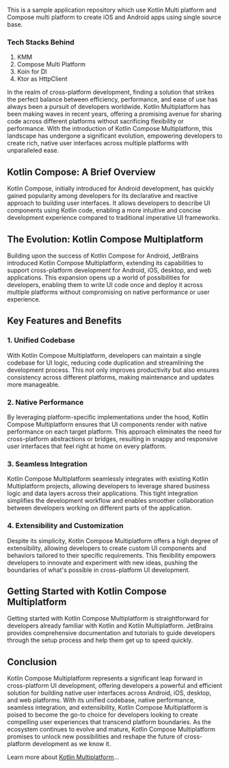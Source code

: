 This is a sample application repository which use Kotlin Multi platform and  Compose multi platform to create iOS and Android apps using single source base. 

### Tech Stacks Behind

1. KMM
2. Compose Multi Platform
3. Koin for DI
4. Ktor as HttpClient

In the realm of cross-platform development, finding a solution that strikes the perfect balance between efficiency, performance, and ease of use has always been a pursuit of developers worldwide. Kotlin Multiplatform has been making waves in recent years, offering a promising avenue for sharing code across different platforms without sacrificing flexibility or performance. With the introduction of Kotlin Compose Multiplatform, this landscape has undergone a significant evolution, empowering developers to create rich, native user interfaces across multiple platforms with unparalleled ease.

## Kotlin Compose: A Brief Overview
Kotlin Compose, initially introduced for Android development, has quickly gained popularity among developers for its declarative and reactive approach to building user interfaces. It allows developers to describe UI components using Kotlin code, enabling a more intuitive and concise development experience compared to traditional imperative UI frameworks.

## The Evolution: Kotlin Compose Multiplatform
Building upon the success of Kotlin Compose for Android, JetBrains introduced Kotlin Compose Multiplatform, extending its capabilities to support cross-platform development for Android, iOS, desktop, and web applications. This expansion opens up a world of possibilities for developers, enabling them to write UI code once and deploy it across multiple platforms without compromising on native performance or user experience.

## Key Features and Benefits
### 1. Unified Codebase
   With Kotlin Compose Multiplatform, developers can maintain a single codebase for UI logic, reducing code duplication and streamlining the development process. This not only improves productivity but also ensures consistency across different platforms, making maintenance and updates more manageable.

### 2. Native Performance
   By leveraging platform-specific implementations under the hood, Kotlin Compose Multiplatform ensures that UI components render with native performance on each target platform. This approach eliminates the need for cross-platform abstractions or bridges, resulting in snappy and responsive user interfaces that feel right at home on every platform.

### 3. Seamless Integration
   Kotlin Compose Multiplatform seamlessly integrates with existing Kotlin Multiplatform projects, allowing developers to leverage shared business logic and data layers across their applications. This tight integration simplifies the development workflow and enables smoother collaboration between developers working on different parts of the application.

### 4. Extensibility and Customization
   Despite its simplicity, Kotlin Compose Multiplatform offers a high degree of extensibility, allowing developers to create custom UI components and behaviors tailored to their specific requirements. This flexibility empowers developers to innovate and experiment with new ideas, pushing the boundaries of what's possible in cross-platform UI development.

## Getting Started with Kotlin Compose Multiplatform
Getting started with Kotlin Compose Multiplatform is straightforward for developers already familiar with Kotlin and Kotlin Multiplatform. JetBrains provides comprehensive documentation and tutorials to guide developers through the setup process and help them get up to speed quickly.

## Conclusion
Kotlin Compose Multiplatform represents a significant leap forward in cross-platform UI development, offering developers a powerful and efficient solution for building native user interfaces across Android, iOS, desktop, and web platforms. With its unified codebase, native performance, seamless integration, and extensibility, Kotlin Compose Multiplatform is poised to become the go-to choice for developers looking to create compelling user experiences that transcend platform boundaries. As the ecosystem continues to evolve and mature, Kotlin Compose Multiplatform promises to unlock new possibilities and reshape the future of cross-platform development as we know it.



Learn more about [Kotlin Multiplatform](https://www.jetbrains.com/help/kotlin-multiplatform-dev/get-started.html)…